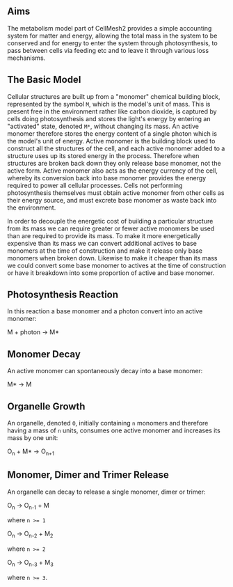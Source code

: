 ## Aims
The metabolism model part of CellMesh2 provides a simple accounting system for matter and energy, allowing the total mass in the system to be conserved and for energy to enter the system through photosynthesis, to pass between cells via feeding etc and to leave it through various loss mechanisms.

## The Basic Model
Cellular structures are built up from a "monomer" chemical building block, represented by the symbol `M`, which is the model's unit of mass. This is present free in the environment rather like carbon dioxide, is captured by cells doing photosynthesis and stores the light's energy by entering an "activated" state, denoted `M*`, without changing its mass. An active monomer therefore stores the energy content of a single photon which is the model's unit of energy. Active monomer is the building block used to construct all the structures of the cell, and each active monomer added to a structure uses up its stored energy in the process. Therefore when structures are broken back down they only release base monomer, not the active form. Active monomer also acts as the energy currency of the cell, whereby its conversion back into base monomer provides the energy required to power all cellular processes. Cells not performing photosynthesis themselves must obtain active monomer from other cells as their energy source, and must excrete base monomer as waste back into the environment.

In order to decouple the energetic cost of building a particular structure from its mass we can require greater or fewer active monomers be used than are required to provide its mass. To make it more energetically expensive than its mass we can convert additional actives to base monomers at the time of construction and make it release only base monomers when broken down. Likewise to make it cheaper than its mass we could convert some base monomer to actives at the time of construction or have it breakdown into some proportion of active and base monomer.


## Photosynthesis Reaction
In this reaction a base monomer and a photon convert into an active monomer:

 M + photon &rarr; M*

## Monomer Decay
An active monomer can spontaneously decay into a base monomer:

 M* &rarr; M

## Organelle Growth
An organelle, denoted `O`, initially containing `n` monomers and therefore having a mass of `n` units, consumes one active monomer and increases its mass by one unit:

  O<sub>n</sub> + M* &rarr; O<sub>n+1</sub>

## Monomer, Dimer and Trimer Release
An organelle can decay to release a single monomer, dimer or trimer:

  O<sub>n</sub> &rarr; O<sub>n-1</sub> + M

where `n >= 1`

  O<sub>n</sub> &rarr; O<sub>n-2</sub> + M<sub>2</sub>

where `n >= 2`

  O<sub>n</sub> &rarr; O<sub>n-3</sub> + M<sub>3</sub>

where `n >= 3`.
